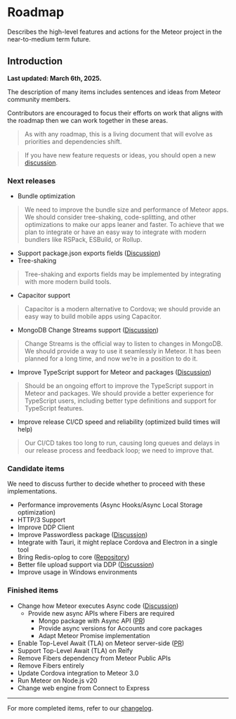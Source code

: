 # Roadmap

Describes the high-level features and actions for the Meteor project in the near-to-medium term future.

## Introduction

**Last updated: March 6th, 2025.**

The description of many items includes sentences and ideas from Meteor community members.

Contributors are encouraged to focus their efforts on work that aligns with the roadmap then we can work together in these areas.

> As with any roadmap, this is a living document that will evolve as priorities and dependencies shift.

> If you have new feature requests or ideas, you should open a new [discussion](https://github.com/meteor/meteor/discussions/new).

### Next releases

- Bundle optimization
> We need to improve the bundle size and performance of Meteor apps. We should consider tree-shaking, code-splitting,
> and other optimizations to make our apps leaner and faster.
> To achieve that we plan to integrate or have an easy way to integrate with modern bundlers like RSPack, ESBuild, or Rollup.

- Support package.json exports fields ([Discussion](https://github.com/meteor/meteor/discussions/11727))
- Tree-shaking
> Tree-shaking and exports fields may be implemented by integrating with more modern build tools.

- Capacitor support
> Capacitor is a modern alternative to Cordova; we should provide an easy way to build mobile apps using Capacitor.

- MongoDB Change Streams support ([Discussion](https://github.com/meteor/meteor/discussions/11842))
> Change Streams is the official way to listen to changes in MongoDB. We should provide a way to use it seamlessly in Meteor. It has been planned for a long time, and now we’re in a position to do it.

- Improve TypeScript support for Meteor and packages ([Discussion](https://github.com/meteor/meteor/discussions/12080))
> Should be an ongoing effort to improve the TypeScript support in Meteor and packages. We should provide a better experience for TypeScript users, including better type definitions and support for TypeScript features.

- Improve release CI/CD speed and reliability (optimized build times will help)
> Our CI/CD takes too long to run, causing long queues and delays in our release process and feedback loop; we need to improve that.

### Candidate items

We need to discuss further to decide whether to proceed with these implementations.

- Performance improvements (Async Hooks/Async Local Storage optimization)
- HTTP/3 Support
- Improve DDP Client
- Improve Passwordless package ([Discussion](https://github.com/meteor/meteor/discussions/12075))
- Integrate with Tauri, it might replace Cordova and Electron in a single tool
- Bring Redis-oplog to core ([Repository](https://github.com/Meteor-Community-Packages/redis-oplog))
- Better file upload support via DDP ([Discussion](https://github.com/meteor/meteor/discussions/11523))
- Improve usage in Windows environments

### Finished items

- Change how Meteor executes Async code ([Discussion](https://github.com/meteor/meteor/discussions/11505))
  - Provide new async APIs where Fibers are required
    - Mongo package with Async API ([PR](https://github.com/meteor/meteor/pull/12028))
    - Provide async versions for Accounts and core packages
    - Adapt Meteor Promise implementation
- Enable Top-Level Await (TLA) on Meteor server-side ([PR](https://github.com/meteor/meteor/pull/12095))
- Support Top-Level Await (TLA) on Reify
- Remove Fibers dependency from Meteor Public APIs
- Remove Fibers entirely
- Update Cordova integration to Meteor 3.0
- Run Meteor on Node.js v20
- Change web engine from Connect to Express

-----------

For more completed items, refer to our [changelog](https://docs.meteor.com/history.html).